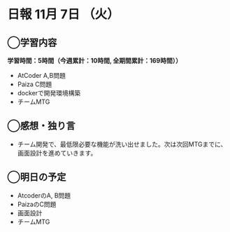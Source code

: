 # 日報  11月 7日 （火）

## ◯学習内容

**学習時間：5時間（今週累計：10時間, 全期間累計：169時間））**
- AtCoder A,B問題
- Paiza C問題
- dockerで開発環境構築
- チームMTG

## ◯感想・独り言
- チーム開発で、最低限必要な機能が洗い出せました。次は次回MTGまでに、画面設計を進めていきます。

## ◯明日の予定
- AtcoderのA, B問題
- PaizaのC問題
- 画面設計
- チームMTG